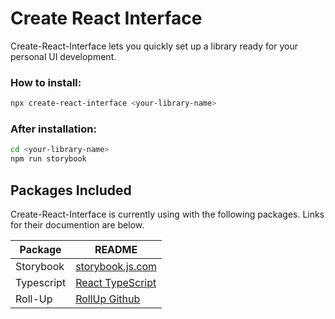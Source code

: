 # Create React Interface

Create-React-Interface lets you quickly set up a library ready for your personal UI development.

### How to install:
```sh
npx create-react-interface <your-library-name>
```

### After installation:
```sh
cd <your-library-name>
npm run storybook
```

## Packages Included

Create-React-Interface is currently using with the following packages.
Links for their documention are below.

| Package | README |
| ------ | ------ |
| Storybook | [storybook.js.com](https://storybook.js.org/docs/react/get-started/introduction) |
| Typescript | [React TypeScript](https://www.typescriptlang.org/docs/handbook/react.html) |
| Roll-Up | [RollUp Github](https://github.com/rollup/rollup) |

